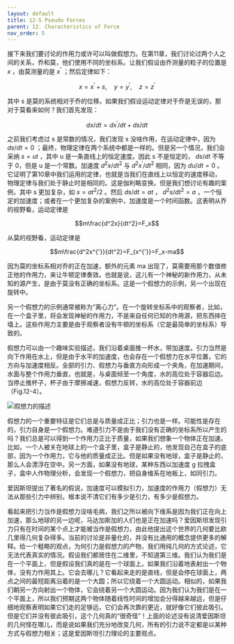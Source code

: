 ```yaml
---
layout: default
title: 12-5 Pseudo Forces
parent: 12. Characteristics of Force
nav_order: 5
---
```

接下来我们要讨论的作用力或许可以叫做假想力。在第11章，我们讨论过两个人之间的关系，乔和莫，他们使用不同的坐标系。让我们假设由乔测量的粒子的位置是 $x$ ，由莫测量的是 $x^{'}$ ；然后定律如下：

$$x=x^{'}+s,\quad y=y^{'},\quad z=z^{'}$$

其中 s 是莫的系统相对于乔的位移。如果我们假设运动定律对于乔是无误的，那对于莫看来如何？我们首先发现：

$$dx/dt=dx^{'}/dt+ds/dt$$

之前我们考虑过 s 是常数的情况，我们发现 s 没啥作用，在运动定律中，因为 $ds/dt=0$ ；最终，物理定律在两个系统中都是一样的。但是另一个情况，我们会采纳 $s=ut$ ，其中 u 是一条直线上的恒定速度。因此 s 不是恒定的， $ds/dt$ 不等于 0，但是 u 是一个常数。加速度 $d^2x/dt^2$ 与 $d^2x^{'}/dt^2$ 相同，因为 $du/dt=0$ 。它证明了第10章中我们运用的定律，也就是当我们在直线上以恒定的速度移动，物理定律与我们处于静止时是相同的。这是伽利略变换。但是我们想讨论有趣的案例，其中 s 更加复杂，如 $s=at^2/2$ 。然后 $ds/dt=at$ ， $d^2s/dt^2=a$ ，一个恒定的加速度；或者在一个更加复杂的案例中，加速度是一个时间函数。这表明从乔的视野看，运动定律是 

$$m\frac{d^2x}{dt^2}=F_x$$

从莫的视野看，运动定律是

$$m\frac{d^2x^{'}}{dt^2}=F_{x^{'}}=F_x-ma$$

因为莫的坐标系相对乔的正在加速，额外的元素 ma 出现了，莫需要用那个数值修正他的作用力，来让牛顿定律奏效。也就是说，这儿有一个神秘的新作用力，从未知的源产生，是由于莫没有正确的坐标系。这是一个假想力的示例，另一个出现在旋转中。

另一个假想力的示例通常被称为“离心力”。在一个旋转坐标系中的观察者，比如，在一个盒子里，将会发现神秘的作用力，不是来自任何已知的作用源，把东西摔在墙上。这些作用力主要是由于观察者没有牛顿的坐标系（它是最简单的坐标系）导致的。

假想力可以由一个趣味实验描述，我们沿着桌面推一杯水，带加速度。引力当然是向下作用在水上，但是由于水平的加速度，也会存在一个假想力在水平位置，它的方向与加速度相反。全部的引力、假想力与垂直方向形成一个夹角，在加速期间，水面与整个作用力垂直，也就是，与桌面倾至一个角度，水的高位处于容器后边。当停止推杯子，杯子由于摩擦减速，假想力反转，水的高位处于容器前边（Fig.12-4）。

![假想力的描述](/notes-of-feynman-lectures-on-physics/assets/volume-1/fig-12-4.png)

假想力的一个重要特征是它们总是与质量成正比；引力也是一样。可能性是存在的，引力自身是一个假想力。难道引力不是由于我们没有正确的坐标系所以产生的吗？我们总是可以得到一个作用力正比于质量，如果我们想象一个物体正在加速。比如，一个人被关在地球上的一个盒子里，盒子是静止的，他发现自己在盒子的底部，因为一个作用力，它与他的质量成正比。但是如果没有地球，盒子是静止的，那么人会漂浮在空中。另一方面，如果没有地球，某种东西以加速度 g 拉拽盒子，盒中人作物理分析，会发现一个假想力，把自身维系在地板上，如同引力。

爱因斯坦提出了著名的假说，加速度可以模拟引力，加速度的作用力（假想力）无法从那些引力中辨别，根本说不清它们有多少是引力，有多少是假想力。

看起来把引力当作是假想力没啥毛病，我们之所以被向下维系是因为我们正在向上加速，那么地球的另一边呢，马达加斯加的人们也是正在加速吗？爱因斯坦发现引力只有在时间的某个点上才能被当作是假想力，由此他提出这个世界的几何要比欧几里得几何复杂得多。当前的讨论是非量化的，并没有比通用的概念提供更多的解释。给一个粗略的观点，为何引力是假想力的产物，我们用纯几何的方式论述，它无法代表真实的情况。假设我们都居住在二维里，不知道第三维。我们认为我们是在一个平面上，但是假设我们真的是在一个球面上。如果我们沿着地表射出一个物体，没有力作用其上。它会去哪儿？它看起来走的是直线，但是会停在球面上，两点之间的最短距离沿着的是一个大圆；所以它绕着一个大圆运动。相似的，如果我们朝另一方向射出一个物体，它会绕着另一个大圆运动。因为我们认为我们是在一个平面上，所以我们预期这两个物体随着线性时间的增加会分得越来越远，但是仔细地观察表明如果它们走的足够远，它们会再次靠的更近，就好像它们彼此吸引。但是它们并没有彼此吸引，这个几何真的“很奇怪”！上面的论述没有说清爱因斯坦的几何怪在哪儿，而是说如果我们充分地改变几何，所有的引力说不定都是以某种方式与假想力相关；这是爱因斯坦引力理论的主要观点。
